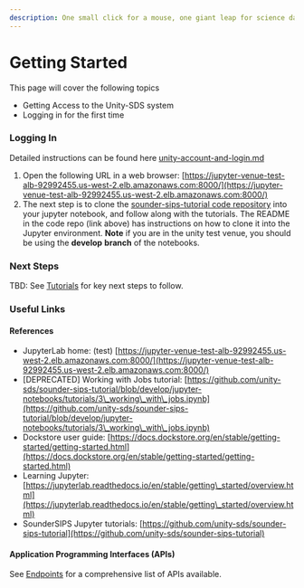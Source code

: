 ```yaml
---
description: One small click for a mouse, one giant leap for science data system users
---
```


# Getting Started

This page will cover the following topics

* Getting Access to the Unity-SDS system
* Logging in for the first time

### Logging In

Detailed instructions can be found here [unity-account-and-login.md](unity-account-and-login.md "mention")

1. Open the following URL in a web browser:  [https://jupyter-venue-test-alb-92992455.us-west-2.elb.amazonaws.com:8000/](https://jupyter-venue-test-alb-92992455.us-west-2.elb.amazonaws.com:8000/)
2. The next step is to clone the [sounder-sips-tutorial code repository](https://github.com/unity-sds/sounder-sips-tutorial) into your jupyter notebook, and follow along with the tutorials. The README in the code repo (link above) has instructions on how to clone it into the Jupyter environment. **Note** if you are in the unity test venue, you should be using the **develop** **branch** of the notebooks.

### Next Steps

TBD: See [Tutorials](tutorials/) for key next steps to follow.

### Useful Links

#### References

* JupyterLab home: (test) [https://jupyter-venue-test-alb-92992455.us-west-2.elb.amazonaws.com:8000/](https://jupyter-venue-test-alb-92992455.us-west-2.elb.amazonaws.com:8000/)
* \[DEPRECATED] Working with Jobs tutorial: [https://github.com/unity-sds/sounder-sips-tutorial/blob/develop/jupyter-notebooks/tutorials/3\_working\_with\_jobs.ipynb](https://github.com/unity-sds/sounder-sips-tutorial/blob/develop/jupyter-notebooks/tutorials/3\_working\_with\_jobs.ipynb)
* Dockstore user guide: [https://docs.dockstore.org/en/stable/getting-started/getting-started.html](https://docs.dockstore.org/en/stable/getting-started/getting-started.html)
* Learning Jupyter: [https://jupyterlab.readthedocs.io/en/stable/getting\_started/overview.html](https://jupyterlab.readthedocs.io/en/stable/getting\_started/overview.html)
* SounderSIPS Jupyter tutorials: [https://github.com/unity-sds/sounder-sips-tutorial](https://github.com/unity-sds/sounder-sips-tutorial)

#### Application Programming Interfaces (APIs)

See [Endpoints](endpoints.md) for a comprehensive list of APIs available. &#x20;

